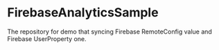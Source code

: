 # FirebaseAnalyticsSample

The repository for demo that syncing Firebase RemoteConfig value and Firebase UserProperty one.
